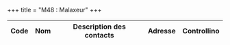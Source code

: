+++
title = "M48 : Malaxeur"
+++

Code|Nom|Description des contacts|Adresse|Controllino
|---|---|---|---|---|
